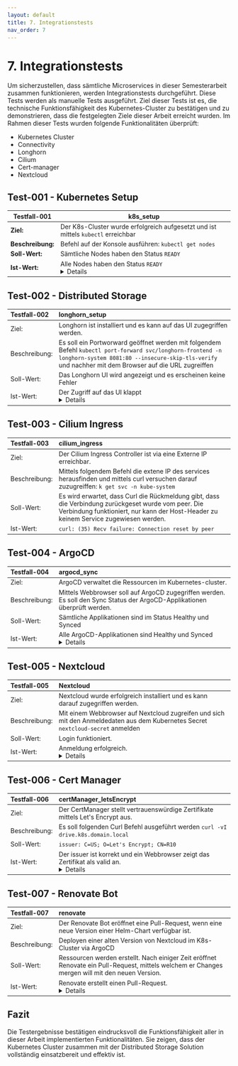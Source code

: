 ```yaml
---
layout: default
title: 7. Integrationstests
nav_order: 7
---
```


# 7. Integrationstests

Um sicherzustellen, dass sämtliche Microservices in dieser Semesterarbeit zusammen funktionieren, werden Integrationstests durchgeführt. Diese Tests werden als manuelle Tests ausgeführt. Ziel dieser Tests ist es, die technische Funktionsfähigkeit des Kubernetes-Cluster zu bestätigen und zu demonstrieren, dass die festgelegten Ziele dieser Arbeit erreicht wurden. Im Rahmen dieser Tests wurden folgende Funktionalitäten überprüft:

- Kubernetes Cluster
- Connectivity
- Longhorn
- Cilium
- Cert-manager
- Nextcloud

## Test-001 - Kubernetes Setup

| Testfall-001      | k8s_setup                                                                                                                         |
| ----------------- | --------------------------------------------------------------------------------------------------------------------------------- |
| **Ziel:**         | Der K8s-Cluster wurde erfolgreich aufgesetzt und ist mittels `kubectl` erreichbar                                                 |
| **Beschreibung:** | Befehl auf der Konsole ausführen: `kubectl get nodes`                                                                             |
| **Soll-Wert:**    | Sämtliche Nodes haben den Status `READY`                                                                                          |
| **Ist-Wert:**     | Alle Nodes haben den Status `READY` <br> <details><img src="../resources/images/testcases/test_001.png" alt="test-001"></details> |

## Test-002 - Distributed Storage

| Testfall-002  | longhorn_setup                                                                                                                                                                                                     |
| :------------ | :----------------------------------------------------------------------------------------------------------------------------------------------------------------------------------------------------------------- |
| Ziel:         | Longhorn ist installiert und es kann auf das UI zugegriffen werden.                                                                                                                                                |
| Beschreibung: | Es soll ein Portworward geöffnet werden mit folgendem Befehl `kubectl port-forward svc/longhorn-frontend -n longhorn-system 8081:80 --insecure-skip-tls-verify` und nachher mit dem Browser auf die URL zugreiffen |
| Soll-Wert:    | Das Longhorn UI wird angezeigt und es erscheinen keine Fehler                                                                                                                                                      |
| Ist-Wert:     | Der Zugriff auf das UI klappt <br> <details><img src="../resources/images/testcases/test_002.png" alt="test-002"></details>                                                                                        |

## Test-003 - Cilium Ingress

| Testfall-003  | cilium_ingress                                                                                                                                                                               |
| :------------ | :------------------------------------------------------------------------------------------------------------------------------------------------------------------------------------------- |
| Ziel:         | Der Cilium Ingress Controller ist via eine Externe IP erreichbar.                                                                                                                            |
| Beschreibung: | Mittels folgendem Befehl die extene IP des services herausfinden und mittels curl versuchen darauf zuzugreiffen: `k get svc -n kube-system`                                                  |
| Soll-Wert:    | Es wird erwartet, dass Curl die Rückmeldung gibt, dass die Verbindung zurückgeset wurde vom peer. Die Verbindung funktioniert, nur kann der Host-Header zu keinem Service zugewiesen werden. |
| Ist-Wert:     | `curl: (35) Recv failure: Connection reset by peer`                                                                                                                                          |

## Test-004 - ArgoCD

| Testfall-004  | argocd_sync                                                                                                                                     |
| :------------ | :---------------------------------------------------------------------------------------------------------------------------------------------- |
| Ziel:         | ArgoCD verwaltet die Ressourcen im Kubernetes-cluster.                                                                                          |
| Beschreibung: | Mittels Webbrowser soll auf ArgoCD zugegriffen werden. Es soll den Sync Status der ArgoCD-Applikationen überprüft werden.                       |
| Soll-Wert:    | Sämtliche Applikationen sind im Status Healthy und Synced                                                                                       |
| Ist-Wert:     | Alle ArgoCD-Applikationen sind Healthy und Synced <br> <details><img src="../resources/images/testcases/test_004.png" alt="test-004"></details> |

## Test-005 - Nextcloud

| Testfall-005  | Nextcloud                                                                                                                        |
| :------------ | :------------------------------------------------------------------------------------------------------------------------------- |
| Ziel:         | Nextcloud wurde erfolgreich installiert und es kann darauf zugegriffen werden.                                                   |
| Beschreibung: | Mit einem Webbrowser auf Nextcloud zugreifen und sich mit den Anmeldedaten aus dem Kubernetes Secret `nextcloud-secret` anmelden |
| Soll-Wert:    | Login funktioniert.                                                                                                              |
| Ist-Wert:     | Anmeldung erfolgreich. <br> <details><img src="../resources/images/testcases/test_005.png" alt="test-005"></details>             |

## Test-006 - Cert Manager

| Testfall-006  | certManager_letsEncrypt                                                                                                                                                    |
| :------------ | :------------------------------------------------------------------------------------------------------------------------------------------------------------------------- |
| Ziel:         | Der CertManager stellt vertrauenswürdige Zertifikate mittels Let's Encrypt aus.                                                                                            |
| Beschreibung: | Es soll folgenden Curl Befehl ausgeführt werden `curl -vI drive.k8s.domain.local`                                                                                          |
| Soll-Wert:    | `issuer: C=US; O=Let's Encrypt; CN=R10`                                                                                                                                    |
| Ist-Wert:     | Der issuer ist korrekt und ein Webbrowser zeigt das Zertifikat als valid an. <br> <details><img src="../resources/images/testcases/test_006.png" alt="test-006"></details> |

## Test-007 - Renovate Bot

| Testfall-007  | renovate                                                                                                                                        |
| :------------ | :---------------------------------------------------------------------------------------------------------------------------------------------- |
| Ziel:         | Der Renovate Bot eröffnet eine Pull-Request, wenn eine neue Version einer Helm-Chart verfügbar ist.                                             |
| Beschreibung: | Deployen einer alten Version von Nextcloud im K8s-Cluster via ArgoCD                                                                            |
| Soll-Wert:    | Ressourcen werden erstellt. Nach einiger Zeit eröffnet Renovate ein Pull-Request, mittels welchem er Changes mergen will mit den neuen Version. |
| Ist-Wert:     | Renovate erstellt einen Pull-Request. <details><img src="../resources/images/testcases/test_007.png" alt="test-007"></details>                  |

## Fazit

Die Testergebnisse bestätigen eindrucksvoll die Funktionsfähigkeit aller in dieser Arbeit implementierten Funktionalitäten. Sie zeigen, dass der Kubernetes Cluster zusammen mit der Distributed Storage Solution vollständig einsatzbereit und effektiv ist.
